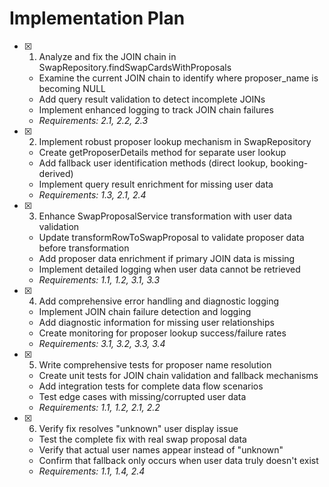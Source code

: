 # Implementation Plan

- [x] 1. Analyze and fix the JOIN chain in SwapRepository.findSwapCardsWithProposals





  - Examine the current JOIN chain to identify where proposer_name is becoming NULL
  - Add query result validation to detect incomplete JOINs
  - Implement enhanced logging to track JOIN chain failures
  - _Requirements: 2.1, 2.2, 2.3_




- [x] 2. Implement robust proposer lookup mechanism in SwapRepository


  - Create getProposerDetails method for separate user lookup
  - Add fallback user identification methods (direct lookup, booking-derived)
  - Implement query result enrichment for missing user data
  - _Requirements: 1.3, 2.1, 2.4_

- [x] 3. Enhance SwapProposalService transformation with user data validation





  - Update transformRowToSwapProposal to validate proposer data before transformation
  - Add proposer data enrichment if primary JOIN data is missing
  - Implement detailed logging when user data cannot be retrieved
  - _Requirements: 1.1, 1.2, 3.1, 3.3_

- [x] 4. Add comprehensive error handling and diagnostic logging





  - Implement JOIN chain failure detection and logging
  - Add diagnostic information for missing user relationships
  - Create monitoring for proposer lookup success/failure rates
  - _Requirements: 3.1, 3.2, 3.3, 3.4_

- [x] 5. Write comprehensive tests for proposer name resolution






  - Create unit tests for JOIN chain validation and fallback mechanisms
  - Add integration tests for complete data flow scenarios
  - Test edge cases with missing/corrupted user data
  - _Requirements: 1.1, 1.2, 2.1, 2.2_

- [x] 6. Verify fix resolves "unknown" user display issue





  - Test the complete fix with real swap proposal data
  - Verify that actual user names appear instead of "unknown"
  - Confirm that fallback only occurs when user data truly doesn't exist
  - _Requirements: 1.1, 1.4, 2.4_